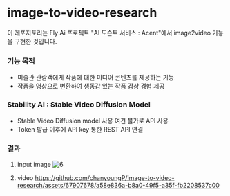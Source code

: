 # image-to-video-research
이 레포지토리는 Fly Ai 프로젝트 "AI 도슨트 서비스 : Acent"에서 image2video 기능을 구현한 것입니다.

### 기능 목적 
- 미술관 관람객에게 작품에 대한 미디어 콘텐츠를 제공하는 기능
- 작품을 영상으로 변환하여 생동감 있는 작품 감상 경험 제공

### Stability AI : Stable Video Diffusion Model 
- Stable Video Diffusion model 사용 여건 불가로 API 사용
- Token 발급 이후에 API key 통한 REST API 연결

### 결과
1. input image
![6](https://github.com/chanyoungP/image-to-video-research/assets/67907678/7d11eebe-2782-40a7-9d53-165d184d7c0c)

2. video
https://github.com/chanyoungP/image-to-video-research/assets/67907678/a58e836a-b8a0-49f5-a35f-fb2208537c00


